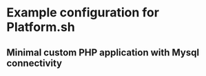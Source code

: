 # Example configuration for Platform.sh
## Minimal custom PHP application with Mysql  connectivity

